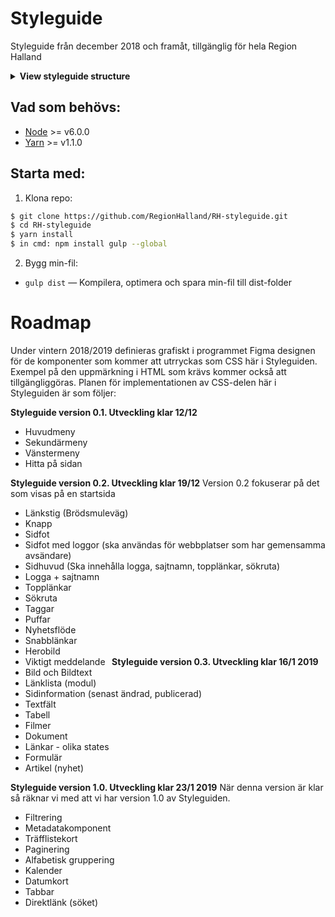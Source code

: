 # Styleguide

Styleguide från december 2018 och framåt, tillgänglig för hela Region Halland

<details><summary><strong>View styleguide structure</strong></summary>
<p>

```sh
RH-styleguide/                	# → Root
├── dist/                      	# → Folder för min-fil
│   ├── main.min.css/          	# → Kompilerad min-fil
│   scss/                  		# → SCSS Filer
│   │   ├── main.scss          # → RH-Styleguide huvud-fil
│   │   ├── base/              # → Reset & font deklarationer
│   │   ├── components/        # → Komponenter
│   │   ├── config/            # → Utility klaser
│   │   ├── mixins/            # → Mixins
│   │   ├── settings/          # → Variabler
├── package.json               # → Node.js scripts
├── package.lock               # → NPM lock file (editera aldrig denna fil)
└── node_modules/              # → Node.js packages (editera aldrig denna fil)
```

<p>
</details>

## Vad som behövs:

* [Node](https://nodejs.org/en/) >= v6.0.0 
* [Yarn](https://yarnpkg.com/) >= v1.1.0 


## Starta med:

1. Klona repo:

```sh
$ git clone https://github.com/RegionHalland/RH-styleguide.git
$ cd RH-styleguide
$ yarn install
$ in cmd: npm install gulp --global
```

2. Bygg min-fil:

* `gulp dist` — Kompilera, optimera och spara min-fil till dist-folder

# Roadmap

Under vintern 2018/2019 definieras grafiskt i programmet Figma designen för de komponenter som kommer att utrryckas som CSS här i Styleguiden. Exempel på den uppmärkning i HTML som krävs kommer också att tillgängliggöras. Planen för implementationen av CSS-delen här i Styleguiden är som följer: 

**Styleguide version 0.1. Utveckling klar 12/12**
 
- Huvudmeny  
- Sekundärmeny  
- Vänstermeny  
- Hitta på sidan

**Styleguide version 0.2. Utveckling klar 19/12**
Version 0.2 fokuserar på det som visas på en startsida 
  
- Länkstig (Brödsmuleväg) 
- Knapp 
- Sidfot  
- Sidfot med loggor (ska användas för webbplatser som har gemensamma avsändare) 
- Sidhuvud (Ska innehålla logga, sajtnamn, topplänkar, sökruta) 
- Logga + sajtnamn 
- Topplänkar 
- Sökruta 
- Taggar 
- Puffar 
- Nyhetsflöde 
- Snabblänkar 
- Herobild 
- Viktigt meddelande
  
**Styleguide version 0.3. Utveckling klar 16/1 2019**
  
- Bild och Bildtext 
- Länklista (modul) 
- Sidinformation (senast ändrad, publicerad) 
- Textfält 
- Tabell 
- Filmer 
- Dokument 
- Länkar - olika states 
- Formulär 
- Artikel (nyhet)

**Styleguide version 1.0. Utveckling klar 23/1 2019** 
När denna version är klar så räknar vi med att vi har version 1.0 av Styleguiden. 
  
- Filtrering 
- Metadatakomponent 
- Träfflistekort 
- Paginering 
- Alfabetisk gruppering 
- Kalender 
- Datumkort 
- Tabbar 
- Direktlänk (söket)
